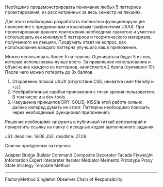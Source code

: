 Необхдимо продемонстрировать понимание любых 5 паттернов проектирования, из рассмотренных за весь семестр на лекциях.

Для этого необходимо разработать полностью функционирующее приложение с продуманным и красивым графическим UX/UI. При проектировании данного приложения необходимо грамотно и уместно использовать как минимум 5 паттернов и теоритического материала, полученного на лекциях. Продумать ответ на вопрос, как использование каждого паттерна улучшило ваше приложение. 

Можно использовать более 5 паттернов. Оцениваться будут 5 из них, которые использованы лучше всего. За правильное использование и объяснение каждого из паттернов, начисляется 2 балла (суммарно 10). После чего можно потерять до 3х баллов. 
1. Откровенно плохой UI/UX (отсутствие CSS, нехватка user-friendly и т.д.)
2. Необработанные ошибки приложения с точки зрения пользователя. В том числе и в dev-tools.
3. Нарушение принципов DRY, SOLID, KISS(в этой работе сильно далеко наперед думать не стоит. Паттерны необходимо показать через необходимый функционал приложения).

Решение необходимо загрузить в публичный гитхаб репозиторий и прикрепить ссылку на папку с исходных кодом выполненного задания.

JS1: deadline: 16.06
JS2: deadline: 27.06

Список пройденных паттернов:

Adapter
Bridge
Builder
Command
Composite
Decorator
Facade
Flyweight
Information Expert
Interpreter
Iterator
Mediator
Memento
Prototype
Proxy
State
Strategy
Template Method

______________________________
FactoryMethod
Singleton
Observer
Chain of Responsibility